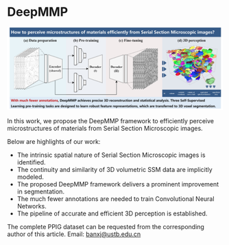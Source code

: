 # DeepMMP

![1.jpg](assets/GraphicalAbstract.jpg)

In this work, we propose the DeepMMP framework to efficiently perceive microstructures of materials from Serial Section Microscopic images.

Below are highlights of our work:
- The intrinsic spatial nature of Serial Section Microscopic images is identified.
- The continuity and similarity of 3D volumetric SSM data are implicitly modeled.
- The proposed DeepMMP framework delivers a prominent improvement in segmentation.
- The much fewer annotations are needed to train Convolutional Neural Networks.
- The pipeline of accurate and efficient 3D perception is established.

The complete PPIG dataset can be requested from the corresponding author of this article.
Email: banxj@ustb.edu.cn